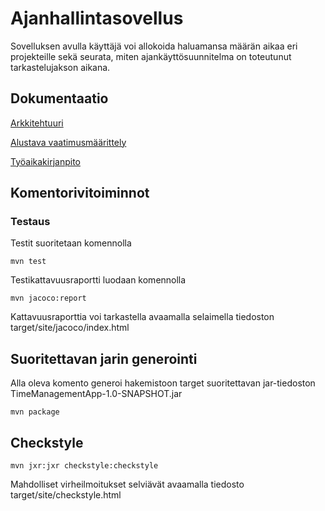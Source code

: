 # Ajanhallintasovellus

Sovelluksen avulla käyttäjä voi allokoida haluamansa määrän aikaa eri projekteille sekä seurata, miten ajankäyttösuunnitelma on toteutunut tarkastelujakson aikana.

## Dokumentaatio

[Arkkitehtuuri](https://github.com/mateppon/ot-harjoitustyo/blob/master/dokumentaatio/arkkitehtuuri.md)

[Alustava vaatimusmäärittely](https://github.com/mateppon/ot-harjoitustyo/blob/master/dokumentaatio/vaatimusmaarittelu.md)

[Työaikakirjanpito](https://github.com/mateppon/ot-harjoitustyo/blob/master/dokumentaatio/tyoaikakirjanpito.md)


## Komentorivitoiminnot

### Testaus


Testit suoritetaan komennolla

```
mvn test
```

Testikattavuusraportti luodaan komennolla

```
mvn jacoco:report
```
Kattavuusraporttia voi tarkastella avaamalla selaimella tiedoston target/site/jacoco/index.html

## Suoritettavan jarin generointi

Alla oleva komento generoi hakemistoon target suoritettavan jar-tiedoston TimeManagementApp-1.0-SNAPSHOT.jar
```
mvn package
```


## Checkstyle

```
mvn jxr:jxr checkstyle:checkstyle
```
Mahdolliset virheilmoitukset selviävät avaamalla tiedosto target/site/checkstyle.html
